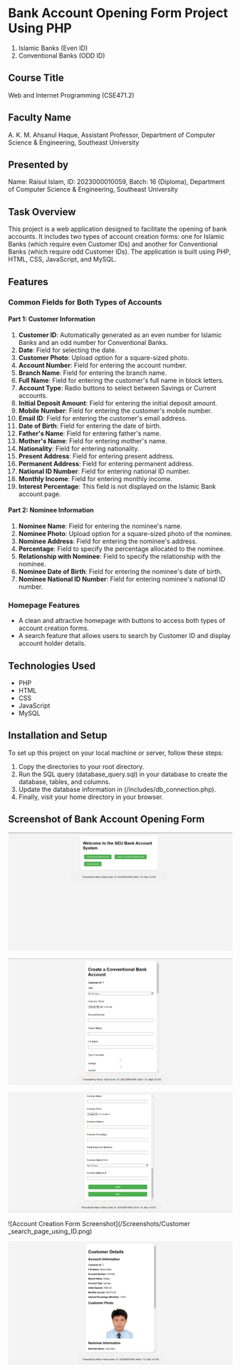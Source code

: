 # Bank Account Opening Form Project Using PHP
1. Islamic Banks (Even ID) 
2. Conventional Banks (ODD ID)

## Course Title
Web and Internet Programming (CSE471.2)

## Faculty Name
A. K. M. Ahsanul Haque, Assistant Professor, Department of Computer Science & Engineering, Southeast University

## Presented by
Name: Raisul Islam, ID: 2023000010059, Batch: 16 (Diploma), Department of Computer Science & Engineering, Southeast University

## Task Overview
This project is a web application designed to facilitate the opening of bank accounts. It includes two types of account creation forms: one for Islamic Banks (which require even Customer IDs) and another for Conventional Banks (which require odd Customer IDs). The application is built using PHP, HTML, CSS, JavaScript, and MySQL.

## Features

### Common Fields for Both Types of Accounts
#### Part 1: Customer Information
1. **Customer ID**: Automatically generated as an even number for Islamic Banks and an odd number for Conventional Banks.
2. **Date**: Field for selecting the date.
3. **Customer Photo**: Upload option for a square-sized photo.
4. **Account Number**: Field for entering the account number.
5. **Branch Name**: Field for entering the branch name.
6. **Full Name**: Field for entering the customer's full name in block letters.
7. **Account Type**: Radio buttons to select between Savings or Current accounts.
8. **Initial Deposit Amount**: Field for entering the initial deposit amount.
9. **Mobile Number**: Field for entering the customer's mobile number.
10. **Email ID**: Field for entering the customer's email address.
11. **Date of Birth**: Field for entering the date of birth.
12. **Father's Name**: Field for entering father's name.
13. **Mother's Name**: Field for entering mother's name.
14. **Nationality**: Field for entering nationality.
15. **Present Address**: Field for entering present address.
16. **Permanent Address**: Field for entering permanent address.
17. **National ID Number**: Field for entering national ID number.
18. **Monthly Income**: Field for entering monthly income.
19. **Interest Percentage**: This field is not displayed on the Islamic Bank account page.

#### Part 2: Nominee Information
1. **Nominee Name**: Field for entering the nominee's name.
2. **Nominee Photo**: Upload option for a square-sized photo of the nominee.
3. **Nominee Address**: Field for entering the nominee's address.
4. **Percentage**: Field to specify the percentage allocated to the nominee.
5. **Relationship with Nominee**: Field to specify the relationship with the nominee.
6. **Nominee Date of Birth**: Field for entering the nominee's date of birth.
7. **Nominee National ID Number**: Field for entering nominee's national ID number.

### Homepage Features
- A clean and attractive homepage with buttons to access both types of account creation forms.
- A search feature that allows users to search by Customer ID and display account holder details.

## Technologies Used
- PHP
- HTML
- CSS
- JavaScript
- MySQL

## Installation and Setup
To set up this project on your local machine or server, follow these steps:
1. Copy the directories to your root directory.
2. Run the SQL query (database_query.sql) in your database to create the database, tables, and columns.
3. Update the database information in (/includes/db_connection.php).
4. Finally, visit your home directory in your browser.

## Screenshot of Bank Account Opening Form
![Account Creation Form Screenshot](/Screenshots/Index_page.png)

![Account Creation Form Screenshot](/Screenshots/Account_creation_page1.png)

![Account Creation Form Screenshot](/Screenshots/Account_creation_page2.png)

![Account Creation Form Screenshot](/Screenshots/Customer _search_page_using_ID.png)

![Account Creation Form Screenshot](/Screenshots/Search_result_customer_with_ID.png)
